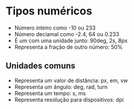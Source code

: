 # Tipos numéricos

- <integer>       Número inteiro como -10 ou 233
- <number>        Número deciamal como -2.4, 64 ou 0.233
- <dimension>     É um <numer> com uma unidade junto: 90deg, 2s, 8px
- <percentagem>   Representa a fração de outro número: 50%

## Unidades comuns

- <length>        Representa um valor de distância: px, em, vw
- <angle>         Representa um ângulo: deg, rad, turn
- <time>          Representa um tempo: s, ms
- <resolution>    Representa resolução para dispositivos: dpi
